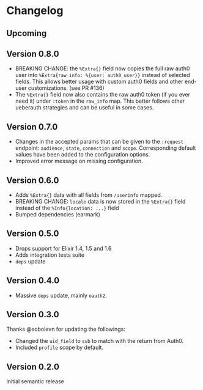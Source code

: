 # Changelog

## Upcoming

## Version 0.8.0

- BREAKING CHANGE: the `%Extra{}` field now copies the full raw auth0 user into
  `%Extra{raw_info: %{user: auth0_user}}` instead of selected fields. This
  allows better usage with custom auth0 fields and other end-user customizations.
  (see PR #136)
- The `%Extra{}` field now also contains the raw auth0 token (if you ever
  need it) under `:token` in the `raw_info` map. This better follows other ueberauth
  strategies and can be useful in some cases.

## Version 0.7.0

- Changes in the accepted params that can be given to the
  `:request` endpoint: `audience`, `state`, `connection` and
  `scope`. Corresponding default values have been added to the
  configuration options.
- Improved error message on missing configuration.

## Version 0.6.0

- Adds `%Extra{}` data with all fields from `/userinfo` mapped.
- BREAKING CHANGE: `locale` data is now stored in the `%Extra{}`
  field instead of the `%Info{location: ...}` field
- Bumped dependencies (earmark)

## Version 0.5.0

- Drops support for Elixir 1.4, 1.5 and 1.6
- Adds integration tests suite
- `deps` update

## Version 0.4.0

- Massive `deps` update, mainly `oauth2`.

## Version 0.3.0

Thanks @sobolevn for updating the followings:

- Changed the `uid_field` to `sub` to match with the return from Auth0.
- Included `profile` scope by default.

## Version 0.2.0

Initial semantic release
